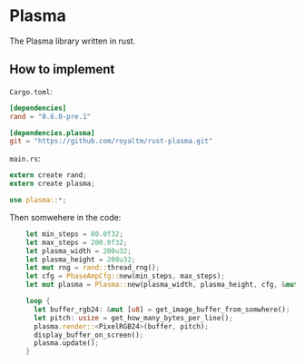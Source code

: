 Plasma
======

The Plasma library written in rust.

How to implement
----------------

`Cargo.toml`:

```toml
[dependencies]
rand = "0.6.0-pre.1"

[dependencies.plasma]
git = "https://github.com/royaltm/rust-plasma.git"
```

`main.rs`:

```rust
extern create rand;
extern create plasma;

use plasma::*;
```

Then somwehere in the code:

```rust
    let min_steps = 80.0f32;
    let max_steps = 200.0f32;
    let plasma_width = 200u32;
    let plasma_height = 200u32;
    let mut rng = rand::thread_rng();
    let cfg = PhaseAmpCfg::new(min_steps, max_steps);
    let mut plasma = Plasma::new(plasma_width, plasma_height, cfg, &mut rng);

    loop {
      let buffer_rgb24: &mut [u8] = get_image_buffer_from_somwhere();
      let pitch: usize = get_how_many_bytes_per_line();
      plasma.render::<PixelRGB24>(buffer, pitch);
      display_buffer_on_screen();
      plasma.update();
    }
```
